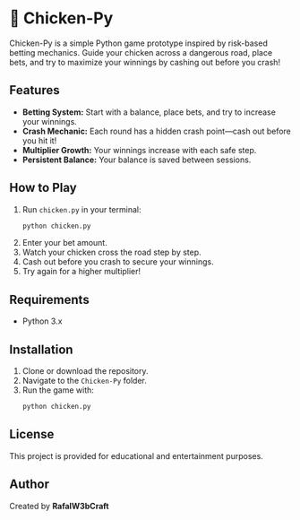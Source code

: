 # 🐔 Chicken-Py

Chicken-Py is a simple Python game prototype inspired by risk-based betting mechanics. Guide your chicken across a dangerous road, place bets, and try to maximize your winnings by cashing out before you crash!

## Features

- **Betting System:** Start with a balance, place bets, and try to increase your winnings.
- **Crash Mechanic:** Each round has a hidden crash point—cash out before you hit it!
- **Multiplier Growth:** Your winnings increase with each safe step.
- **Persistent Balance:** Your balance is saved between sessions.

## How to Play

1. Run `chicken.py` in your terminal:
    ```bash
    python chicken.py
    ```
2. Enter your bet amount.
3. Watch your chicken cross the road step by step.
4. Cash out before you crash to secure your winnings.
5. Try again for a higher multiplier!

## Requirements

- Python 3.x

## Installation

1. Clone or download the repository.
2. Navigate to the `Chicken-Py` folder.
3. Run the game with:
    ```bash
    python chicken.py
    ```

## License

This project is provided for educational and entertainment purposes.

## Author

Created by **RafalW3bCraft**